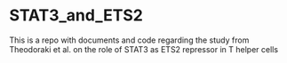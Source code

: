 # STAT3_and_ETS2
This is a repo with documents and code regarding the study from Theodoraki et al. on the role of STAT3 as ETS2 repressor in T helper cells
